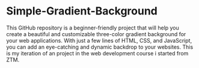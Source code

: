 # Simple-Gradient-Background

This GitHub repository is a beginner-friendly project that will help you create a beautiful and customizable three-color gradient background for your web applications. With just a few lines of HTML, CSS, and JavaScript, you can add an eye-catching and dynamic backdrop to your websites.
This is my iteration of an project in the web development course i started from ZTM.
